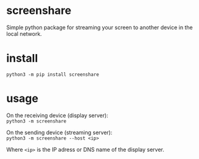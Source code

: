 # screenshare
Simple python package for streaming your screen to another device in the local network.

# install 
`python3 -m pip install screenshare`

# usage 
On the receiving device (display server):   
`python3 -m screenshare`
  
On the sending device (streaming server):   
`python3 -m screenshare --host <ip>`

Where `<ip>` is the IP adress or DNS name of the display server.

